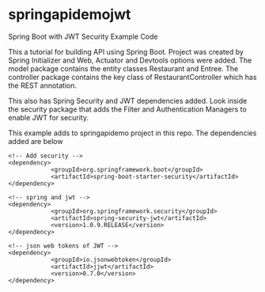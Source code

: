 # springapidemojwt
Spring Boot with JWT Security Example Code

This a tutorial for building API using Spring Boot. 
Project was created by Spring Initializer and Web, Actuator and Devtools options were added. 
The model package contains the entity classes Restaurant and Entree. 
The controller package contains the key class of RestaurantController which has the REST annotation.

This also has Spring Security and JWT dependencies added.
Look inside the security package that adds the Filter and Authentication Managers to enable JWT for security.

This example adds to springapidemo project in this repo.
The dependencies added are below

```
<!-- Add security -->
<dependency>
    		<groupId>org.springframework.boot</groupId>
    		<artifactId>spring-boot-starter-security</artifactId>
</dependency>
```
```
<!-- spring and jwt -->
<dependency>
		    <groupId>org.springframework.security</groupId>
		    <artifactId>spring-security-jwt</artifactId>
		    <version>1.0.9.RELEASE</version>
</dependency>
```
```
<!-- json web tokens of JWT -->
<dependency>
    		<groupId>io.jsonwebtoken</groupId>
    		<artifactId>jjwt</artifactId>
    		<version>0.7.0</version>
</dependency>
```
